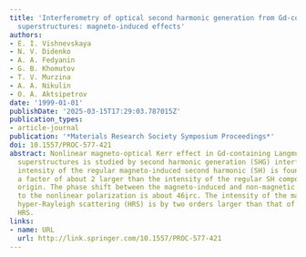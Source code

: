 ```yaml
---
title: 'Interferometry of optical second harmonic generation from Gd-containing langmuir-blodgett
  superstructures: magneto-induced effects'
authors:
- E. I. Vishnevskaya
- N. V. Didenko
- A. A. Fedyanin
- G. B. Khomutov
- T. V. Murzina
- A. A. Nikulin
- O. A. Aktsipetrov
date: '1999-01-01'
publishDate: '2025-03-15T17:29:03.787015Z'
publication_types:
- article-journal
publication: '*Materials Research Society Symposium Proceedings*'
doi: 10.1557/PROC-577-421
abstract: Nonlinear magneto-optical Kerr effect in Gd-containing Langmuir-Blodgett
  superstructures is studied by second harmonic generation (SHG) interferometry. The
  intensity of the regular magneto-induced second harmonic (SH) is found to be by
  a factor of about 2 larger than the intensity of the regular SH component of a non-magnetic
  origin. The phase shift between the magneto-induced and non-magnetic contributions
  to the nonlinear polarization is about 46i̧rc. The intensity of the magnetization-independent
  hyper-Rayleigh scattering (HRS) is by two orders larger than that of magneto-induced
  HRS.
links:
- name: URL
  url: http://link.springer.com/10.1557/PROC-577-421
---
```

